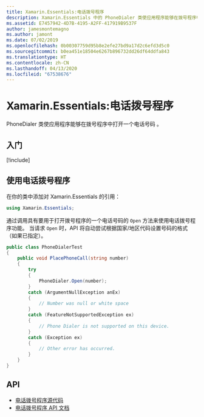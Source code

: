 ```yaml
---
title: Xamarin.Essentials:电话拨号程序
description: Xamarin.Essentials 中的 PhoneDialer 类使应用程序能够在拨号程序中打开一个电话号码
ms.assetid: E7457942-4D7B-4195-A2FF-417919B9537F
author: jamesmontemagno
ms.author: jamont
ms.date: 07/02/2019
ms.openlocfilehash: 0b00307759d95b8e2efe27bd9a17d2c6efd3d5c0
ms.sourcegitcommit: b0ea451e18504e6267b896732dd26df64ddfa843
ms.translationtype: HT
ms.contentlocale: zh-CN
ms.lasthandoff: 04/13/2020
ms.locfileid: "67538676"
---
```

# <a name="xamarinessentials-phone-dialer"></a>Xamarin.Essentials:电话拨号程序

PhoneDialer 类使应用程序能够在拨号程序中打开一个电话号码  。

## <a name="get-started"></a>入门

[!include[](~/essentials/includes/get-started.md)]

## <a name="using-phone-dialer"></a>使用电话拨号程序

在你的类中添加对 Xamarin.Essentials 的引用：

```csharp
using Xamarin.Essentials;
```

通过调用具有要用于打开拨号程序的一个电话号码的 `Open` 方法来使用电话拨号程序功能。 当请求 `Open` 时，API 将自动尝试根据国家/地区代码设置号码的格式（如果已指定）。

```csharp
public class PhoneDialerTest
{
    public void PlacePhoneCall(string number)
    {
        try
        {
            PhoneDialer.Open(number);
        }
        catch (ArgumentNullException anEx)
        {
            // Number was null or white space
        }
        catch (FeatureNotSupportedException ex)
        {
            // Phone Dialer is not supported on this device.
        }
        catch (Exception ex)
        {
            // Other error has occurred.
        }
    }
}
```

## <a name="api"></a>API

- [电话拨号程序源代码](https://github.com/xamarin/Essentials/tree/master/Xamarin.Essentials/PhoneDialer)
- [电话拨号程序 API 文档](xref:Xamarin.Essentials.PhoneDialer)
